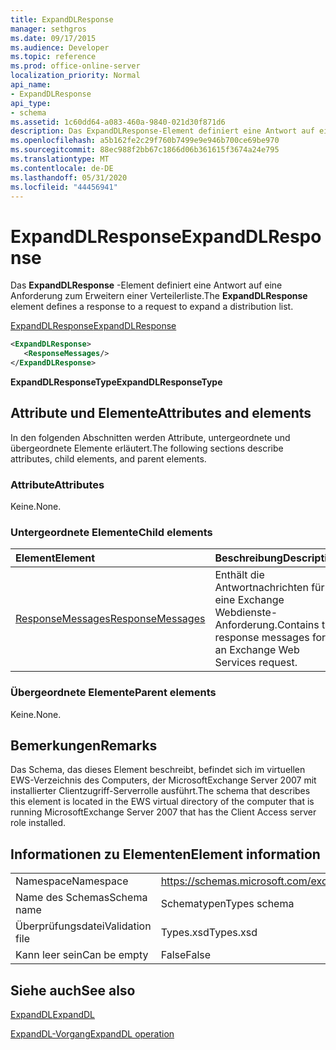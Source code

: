 ```yaml
---
title: ExpandDLResponse
manager: sethgros
ms.date: 09/17/2015
ms.audience: Developer
ms.topic: reference
ms.prod: office-online-server
localization_priority: Normal
api_name:
- ExpandDLResponse
api_type:
- schema
ms.assetid: 1c60dd64-a083-460a-9840-021d30f871d6
description: Das ExpandDLResponse-Element definiert eine Antwort auf eine Anforderung zum Erweitern einer Verteilerliste.
ms.openlocfilehash: a5b162fe2c29f760b7499e9e946b700ce69be970
ms.sourcegitcommit: 88ec988f2bb67c1866d06b361615f3674a24e795
ms.translationtype: MT
ms.contentlocale: de-DE
ms.lasthandoff: 05/31/2020
ms.locfileid: "44456941"
---
```

# <a name="expanddlresponse"></a><span data-ttu-id="8a075-103">ExpandDLResponse</span><span class="sxs-lookup"><span data-stu-id="8a075-103">ExpandDLResponse</span></span>

<span data-ttu-id="8a075-104">Das **ExpandDLResponse** -Element definiert eine Antwort auf eine Anforderung zum Erweitern einer Verteilerliste.</span><span class="sxs-lookup"><span data-stu-id="8a075-104">The **ExpandDLResponse** element defines a response to a request to expand a distribution list.</span></span> 
  
[<span data-ttu-id="8a075-105">ExpandDLResponse</span><span class="sxs-lookup"><span data-stu-id="8a075-105">ExpandDLResponse</span></span>](expanddlresponse.md)
  
```xml
<ExpandDLResponse>
   <ResponseMessages/>
</ExpandDLResponse>
```

 <span data-ttu-id="8a075-106">**ExpandDLResponseType**</span><span class="sxs-lookup"><span data-stu-id="8a075-106">**ExpandDLResponseType**</span></span>
## <a name="attributes-and-elements"></a><span data-ttu-id="8a075-107">Attribute und Elemente</span><span class="sxs-lookup"><span data-stu-id="8a075-107">Attributes and elements</span></span>

<span data-ttu-id="8a075-108">In den folgenden Abschnitten werden Attribute, untergeordnete und übergeordnete Elemente erläutert.</span><span class="sxs-lookup"><span data-stu-id="8a075-108">The following sections describe attributes, child elements, and parent elements.</span></span>
  
### <a name="attributes"></a><span data-ttu-id="8a075-109">Attribute</span><span class="sxs-lookup"><span data-stu-id="8a075-109">Attributes</span></span>

<span data-ttu-id="8a075-110">Keine.</span><span class="sxs-lookup"><span data-stu-id="8a075-110">None.</span></span>
  
### <a name="child-elements"></a><span data-ttu-id="8a075-111">Untergeordnete Elemente</span><span class="sxs-lookup"><span data-stu-id="8a075-111">Child elements</span></span>

|<span data-ttu-id="8a075-112">**Element**</span><span class="sxs-lookup"><span data-stu-id="8a075-112">**Element**</span></span>|<span data-ttu-id="8a075-113">**Beschreibung**</span><span class="sxs-lookup"><span data-stu-id="8a075-113">**Description**</span></span>|
|:-----|:-----|
|[<span data-ttu-id="8a075-114">ResponseMessages</span><span class="sxs-lookup"><span data-stu-id="8a075-114">ResponseMessages</span></span>](responsemessages.md) <br/> |<span data-ttu-id="8a075-115">Enthält die Antwortnachrichten für eine Exchange Webdienste-Anforderung.</span><span class="sxs-lookup"><span data-stu-id="8a075-115">Contains the response messages for an Exchange Web Services request.</span></span>  <br/> |
   
### <a name="parent-elements"></a><span data-ttu-id="8a075-116">Übergeordnete Elemente</span><span class="sxs-lookup"><span data-stu-id="8a075-116">Parent elements</span></span>

<span data-ttu-id="8a075-117">Keine.</span><span class="sxs-lookup"><span data-stu-id="8a075-117">None.</span></span>
  
## <a name="remarks"></a><span data-ttu-id="8a075-118">Bemerkungen</span><span class="sxs-lookup"><span data-stu-id="8a075-118">Remarks</span></span>

<span data-ttu-id="8a075-119">Das Schema, das dieses Element beschreibt, befindet sich im virtuellen EWS-Verzeichnis des Computers, der MicrosoftExchange Server 2007 mit installierter Clientzugriff-Serverrolle ausführt.</span><span class="sxs-lookup"><span data-stu-id="8a075-119">The schema that describes this element is located in the EWS virtual directory of the computer that is running MicrosoftExchange Server 2007 that has the Client Access server role installed.</span></span>
  
## <a name="element-information"></a><span data-ttu-id="8a075-120">Informationen zu Elementen</span><span class="sxs-lookup"><span data-stu-id="8a075-120">Element information</span></span>

|||
|:-----|:-----|
|<span data-ttu-id="8a075-121">Namespace</span><span class="sxs-lookup"><span data-stu-id="8a075-121">Namespace</span></span>  <br/> |https://schemas.microsoft.com/exchange/services/2006/types  <br/> |
|<span data-ttu-id="8a075-122">Name des Schemas</span><span class="sxs-lookup"><span data-stu-id="8a075-122">Schema name</span></span>  <br/> |<span data-ttu-id="8a075-123">Schematypen</span><span class="sxs-lookup"><span data-stu-id="8a075-123">Types schema</span></span>  <br/> |
|<span data-ttu-id="8a075-124">Überprüfungsdatei</span><span class="sxs-lookup"><span data-stu-id="8a075-124">Validation file</span></span>  <br/> |<span data-ttu-id="8a075-125">Types.xsd</span><span class="sxs-lookup"><span data-stu-id="8a075-125">Types.xsd</span></span>  <br/> |
|<span data-ttu-id="8a075-126">Kann leer sein</span><span class="sxs-lookup"><span data-stu-id="8a075-126">Can be empty</span></span>  <br/> |<span data-ttu-id="8a075-127">False</span><span class="sxs-lookup"><span data-stu-id="8a075-127">False</span></span>  <br/> |
   
## <a name="see-also"></a><span data-ttu-id="8a075-128">Siehe auch</span><span class="sxs-lookup"><span data-stu-id="8a075-128">See also</span></span>



[<span data-ttu-id="8a075-129">ExpandDL</span><span class="sxs-lookup"><span data-stu-id="8a075-129">ExpandDL</span></span>](expanddl.md)
  
[<span data-ttu-id="8a075-130">ExpandDL-Vorgang</span><span class="sxs-lookup"><span data-stu-id="8a075-130">ExpandDL operation</span></span>](expanddl-operation.md)

